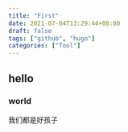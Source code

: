 ```yaml
---
title: "First"
date: 2021-07-04T13:29:44+08:00
draft: false
tags: ["github", "hugo"]
categories: ["Tool"]
---
```


## hello

### world

我们都是好孩子